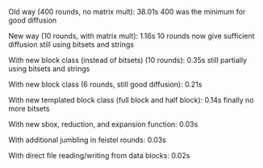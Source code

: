 Old way (400 rounds, no matrix mult): 38.01s
  400 was the minimum for good diffusion

New way (10 rounds, with matrix mult): 1.16s
  10 rounds now give sufficient diffusion
  still using bitsets and strings

With new block class (instead of bitsets) (10 rounds): 0.35s
  still partially using bitsets and strings

With new block class (6 rounds, still good diffusion): 0.21s

With new templated block class (full block and half block): 0.14s
  finally no more bitsets

With new sbox, reduction, and expansion function: 0.03s

With additional jumbling in feistel rounds: 0.03s

With direct file reading/writing from data blocks: 0.02s


